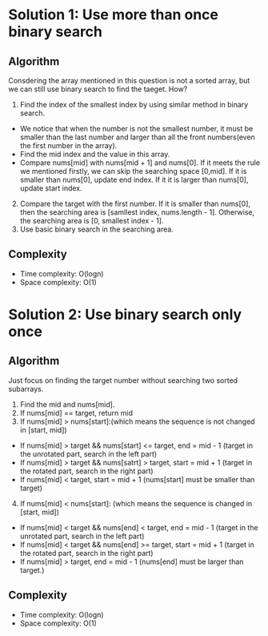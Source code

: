 # Solution 1: Use more than once binary search
## Algorithm
Consdering the array mentioned in this question is not a sorted array, but we can still use binary search to find the taeget. How?
1. Find the index of the smallest index by using similar method in binary search.
- We notice that when the number is not the smallest number, it must be smaller than the last number and larger than all the front numbers(even the first number in the array).
- Find the mid index and the value in this array.
- Compare nums\[mid\] with nums\[mid + 1\] and nums\[0\]. If it meets the rule we mentioned firstly, we can skip the searching space \[0,mid\]. If it is smaller than nums\[0\], update end index. If it it is larger than nums\[0\], update start index.
2. Compare the target with the first number. If it is smaller than nums\[0\], then the searching area is \[samllest index, nums.length - 1\]. Otherwise, the searching area is \[0, smallest index - 1\].
3. Use basic binary search in the searching area.
## Complexity
- Time complexity: O(logn)
- Space complexity: O(1)
# Solution 2: Use binary search only once
## Algorithm
Just focus on finding the target number without searching two sorted subarrays.
1. Find the mid and nums\[mid\].
2. If nums\[mid\] == target, return mid
3. If nums\[mid\] > nums\[start\]:(which means the sequence is not changed in \[start, mid\])
- If nums\[mid\] > target && nums\[start\] <= target, end = mid - 1 (target in the unrotated part, search in the left part)
- If nums\[mid\] > target && nums\[satrt\] > target, start = mid + 1 (target in the rotated part, search in the right part)
- If nums\[mid\] < target, start = mid + 1 (nums\[start\] must be smaller than target)  
4. If nums\[mid\] < nums\[start\]: (which means the sequence is changed in \[start, mid\])
- If nums\[mid\] < target && nums\[end\] < target, end = mid - 1 (target in the unrotated part, search in the left part)
- If nums\[mid\] < target && nums\[end\] >= target, start = mid + 1 (target in the rotated part, search in the right part)
- If nums\[mid\] > target, end = mid - 1 (nums\[end\] must be larger than target.)
## Complexity
- Time complexity: O(logn)
- Space complexity: O(1)
